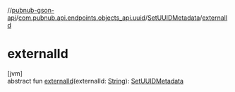 //[pubnub-gson-api](../../../index.md)/[com.pubnub.api.endpoints.objects_api.uuid](../index.md)/[SetUUIDMetadata](index.md)/[externalId](external-id.md)

# externalId

[jvm]\
abstract fun [externalId](external-id.md)(externalId: [String](https://docs.oracle.com/javase/8/docs/api/java/lang/String.html)): [SetUUIDMetadata](index.md)
